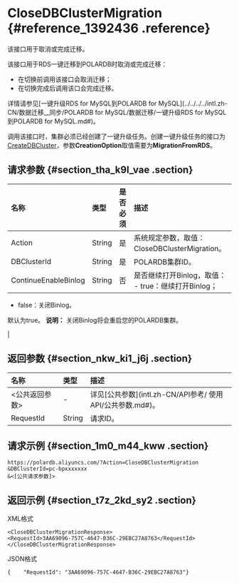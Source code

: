 # CloseDBClusterMigration {#reference_1392436 .reference}

该接口用于取消或完成迁移。

该接口用于RDS一键迁移到POLARDB时取消或完成迁移：

-   在切换前调用该接口会取消迁移；
-   在切换完成后调用该口会完成迁移。

详情请参见[一键升级RDS for MySQL到POLARDB for MySQL](../../../../intl.zh-CN/数据迁移__同步/POLARDB for MySQL/数据迁移/一键升级RDS for MySQL到POLARDB for MySQL.md#)。

调用该接口时，集群必须已经创建了一键升级任务。创建一键升级任务的接口为[CreateDBCluster](intl.zh-CN/API参考/集群管理/CreateDBCluster.md#)，参数**CreationOption**取值需要为**MigrationFromRDS**。

## 请求参数 {#section_tha_k9l_vae .section}

|名称|类型|是否必须|描述|
|:-|:-|:---|:-|
|Action|String|是|系统规定参数，取值：CloseDBClusterMigration。|
|DBClusterId|String|是|POLARDB集群ID。|
|ContinueEnableBinlog|String|否|是否继续打开Binlog，取值： -   true：继续打开Binlog；
-   false：关闭Binlog。

 默认为true。 **说明：** 关闭Binlog将会重启您的POLARDB集群。

 |

## 返回参数 {#section_nkw_ki1_j6j .section}

|名称|类型|描述|
|:-|:-|:-|
|<公共返回参数\>|-|详见[公共参数](intl.zh-CN/API参考/ 使用API/公共参数.md#)。|
|RequestId|String|请求ID。|

## 请求示例 {#section_1m0_m44_kww .section}

``` {#codeblock_k0w_ks3_utb}
https://polardb.aliyuncs.com/?Action=CloseDBClusterMigration
&DBClusterId=pc-bpxxxxxxx
&<[公共请求参数]>
```

## 返回示例 {#section_t7z_2kd_sy2 .section}

XML格式

``` {#codeblock_ita_e8z_kjm}
<CloseDBClusterMigrationResponse>  
<RequestId>3AA69096-757C-4647-B36C-29EBC27A8763</RequestId>
</CloseDBClusterMigrationResponse>
```

JSON格式

``` {#codeblock_y3p_uvg_vc0}
{    "RequestId": "3AA69096-757C-4647-B36C-29EBC27A8763"}
```

